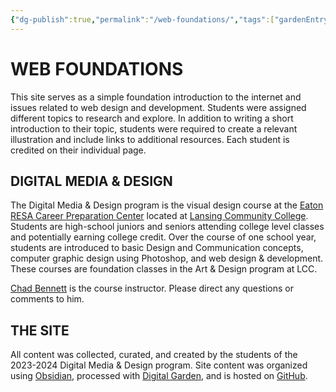 ```yaml
---
{"dg-publish":true,"permalink":"/web-foundations/","tags":["gardenEntry"]}
---
```


# WEB FOUNDATIONS

This site serves as a simple foundation introduction to the internet and issues related to web design and development. Students were assigned different topics to research and explore. In addition to writing a short introduction to their topic, students were required to create a relevant illustration and include links to additional resources. Each student is credited on their individual page.

## DIGITAL MEDIA & DESIGN

The Digital Media & Design program is the visual design course at the [Eaton RESA Career Preparation Center](https://www.eatonresa.org/career-and-technical-education/career-preparation-center/) located at [Lansing Community College](https://lcc.edu/). Students are high-school juniors and seniors attending college level classes and potentially earning college credit. Over the course of one school year, students are introduced to basic Design and Communication concepts, computer graphic design using Photoshop, and web design & development. These courses are foundation classes in the Art & Design program at LCC.

[Chad Bennett](https://mister-chad.com/) is the course instructor. Please direct any questions or comments to him.

## THE SITE

All content was collected, curated, and created by the students of the 2023-2024 Digital Media & Design program. Site content was organized using [Obsidian](https://obsidian.md), processed with [Digital Garden](https://dg-docs.ole.dev), and is hosted on [GitHub](https://github.com/). 